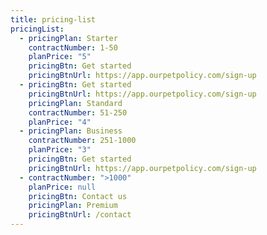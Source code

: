 ```yaml
---
title: pricing-list
pricingList:
  - pricingPlan: Starter
    contractNumber: 1-50
    planPrice: "5"
    pricingBtn: Get started
    pricingBtnUrl: https://app.ourpetpolicy.com/sign-up
  - pricingBtn: Get started
    pricingBtnUrl: https://app.ourpetpolicy.com/sign-up
    pricingPlan: Standard
    contractNumber: 51-250
    planPrice: "4"
  - pricingPlan: Business
    contractNumber: 251-1000
    planPrice: "3"
    pricingBtn: Get started
    pricingBtnUrl: https://app.ourpetpolicy.com/sign-up
  - contractNumber: ">1000"
    planPrice: null
    pricingBtn: Contact us
    pricingPlan: Premium
    pricingBtnUrl: /contact
---
```

